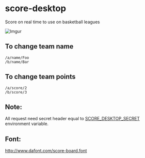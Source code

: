 # score-desktop

Score on real time to use on basketball leagues

![Imgur](http://i.imgur.com/FIYkdIu.png)

## To change team name

    /a/name/Foo
    /b/name/Bar


## To change team points

    /a/score/2
    /b/score/3

## Note:

All request need secret header equal to [SCORE_DESKTOP_SECRET](main.js#L106) environment variable.

## Font:

http://www.dafont.com/score-board.font
